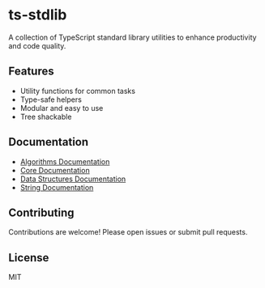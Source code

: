 # ts-stdlib

A collection of TypeScript standard library utilities to enhance productivity and code quality.

## Features

- Utility functions for common tasks
- Type-safe helpers
- Modular and easy to use
- Tree shackable

## Documentation
- [Algorithms Documentation](./packages/algorithms/docs)
- [Core Documentation](./packages/core/docs)
- [Data Structures Documentation](./packages/data-structures/docs)
- [String Documentation](./packages/string/docs)

## Contributing

Contributions are welcome! Please open issues or submit pull requests.

## License

MIT